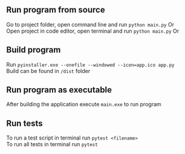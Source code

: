 


## Run program from source
Go to project folder, open command line and run ```python main.py``` Or  
Open project in code editor, open terminal and run ```python main.py``` Or  

## Build program
Run ```pyinstaller.exe --onefile --windowed --icon=app.ico app.py```  
Build can be found in ```/dist``` folder

## Run program as executable
After building the application execute ```main.exe``` to run program

## Run tests
To run a test script in terminal run ```pytest <filename>```  
To run all tests in terminal run ```pytest```
